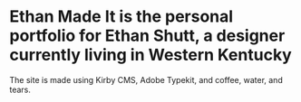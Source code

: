 # Ethan Made It is the personal portfolio for Ethan Shutt, a designer currently living in Western Kentucky

The site is made using Kirby CMS, Adobe Typekit, and coffee, water, and tears. 
